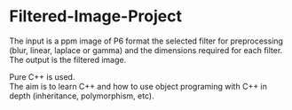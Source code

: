 # Filtered-Image-Project

The input is a ppm image of P6 format the selected filter for preprocessing (blur, linear, laplace or gamma) and the dimensions required for each filter. <br>
The output is the filtered image. <br>

Pure C++ is used. <br>
The aim is to learn C++ and how to use object programing with C++ in depth (inheritance, polymorphism, etc).

